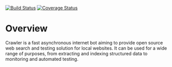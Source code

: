 [![Build Status](https://travis-ci.org/zstate/crawler.svg?branch=master)](https://travis-ci.org/zstate/crawler)
[![Coverage Status](https://coveralls.io/repos/github/zstate/crawler/badge.svg)](https://coveralls.io/github/zstate/crawler)

Overview
========

Crawler is a fast asynchronous internet bot aiming to provide open source web search and testing solution for local websites.
It can be used for a wide range of purposes, from extracting and indexing structured data to monitoring and automated testing.





